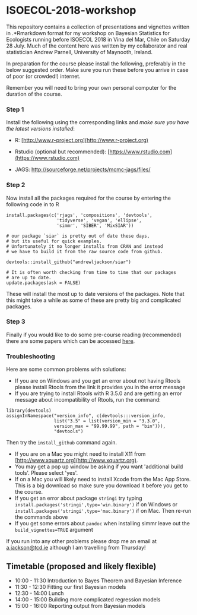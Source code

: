 # ISOECOL-2018-workshop

This repository contains a collection of presentations and vignettes written in .*Rmarkdown format for my workshop on Bayesian Statistics for Ecologists running before ISOECOL 2018 in Vina del Mar, Chile on Saturday 28 July. Much of the content here was written by my collaborator and real statistician Andrew Parnell, University of Maynooth, Ireland.

In preparation for the course please install the following, preferably in the below suggested order. Make sure you run these before you arrive in case of poor (or crowded!) internet.

Remember you will need to bring your own personal computer for the duration of the course.

### Step 1

Install the following using the corresponding links and *make sure you have the latest versions installed*:

-	R: [http://www.r-project.org](http://www.r-project.org)

-	Rstudio (optional but recommended): [https://www.rstudio.com](https://www.rstudio.com)

-	JAGS: http://sourceforge.net/projects/mcmc-jags/files/

### Step 2

Now install all the packages required for the course by entering the following code in to R

```{r,eval=FALSE}
install.packages(c('rjags', 'compositions', 'devtools', 
                   'tidyverse', 'vegan', 'ellipse', 
                   'simmr', 'SIBER', 'MixSIAR'))

# our package `siar` is pretty out of date these days, 
# but its useful for quick examples.
# Unfortunately it no longer installs from CRAN and instead 
# we have to build it from the raw source code from github.

devtools::install_github("andrewljackson/siar") 

# It is often worth checking from time to time that our packages
# are up to date.
update.packages(ask = FALSE)

```

These will install the most up to date versions of the packages. Note that this might take a while as some of these are pretty big and complicated packages.

 
### Step 3
 
Finally if you would like to do some pre-course reading (recommended) there are some papers which can be accessed [here](https://github.com/andrewcparnell/simms_course/tree/master/papers).


### Troubleshooting

Here are some common problems with solutions:

  - If you are on Windows and you get an error about not having Rtools please install Rtools from the link it provides you in the error message
  - If you are trying to install Rtools with R 3.5.0 and are getting an error message about incompatibility of Rtools, run the command:
```{r}
library(devtools)
assignInNamespace("version_info", c(devtools:::version_info, 
                  list("3.5" = list(version_min = "3.3.0", 
                  version_max = "99.99.99", path = "bin"))), 
                  "devtools")
```
  Then try the `install_github` command again.
  
  - If you are on a Mac you might need to install X11 from [http://www.xquartz.org](http://www.xquartz.org). 
  - You may get a pop up window be asking if you want 'additional build tools'. Please select 'yes'. 
  - If on a Mac you will likely need to install Xcode from the Mac App Store. This is a big download so make sure you download it before you get to the course.
  - If you get an error about package `stringi` try typing `install.packages('stringi',type='win.binary')` if on Windows or `install.packages('stringi',type='mac.binary')` if on Mac. Then re-run the commands above
  - If you get some errors about `pandoc` when installing simmr leave out the `build_vignettes=TRUE` argument


If you run into any other problems please drop me an email at  <a.jackson@tcd.ie> although I am travelling from Thursday!

## Timetable (proposed and likely flexible)

- 10:00 - 11:30 Introduction to Bayes Theorem and Bayesian Inference
- 11:30 - 12:30 Fitting our first Bayesian models
- 12:30 - 14:00 Lunch
- 14:00 - 15:00 Building more complicated regression models
- 15:00 - 16:00 Reporting output from Bayesian models

